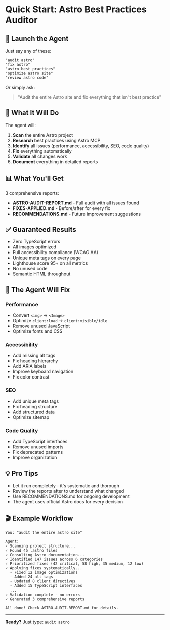 # Quick Start: Astro Best Practices Auditor

## 🚀 Launch the Agent

Just say any of these:

```
"audit astro"
"fix astro"
"astro best practices"
"optimize astro site"
"review astro code"
```

Or simply ask:
> "Audit the entire Astro site and fix everything that isn't best practice"

## 🎯 What It Will Do

The agent will:

1. **Scan** the entire Astro project
2. **Research** best practices using Astro MCP
3. **Identify** all issues (performance, accessibility, SEO, code quality)
4. **Fix** everything automatically
5. **Validate** all changes work
6. **Document** everything in detailed reports

## 📊 What You'll Get

3 comprehensive reports:

- **ASTRO-AUDIT-REPORT.md** - Full audit with all issues found
- **FIXES-APPLIED.md** - Before/after for every fix
- **RECOMMENDATIONS.md** - Future improvement suggestions

## ✅ Guaranteed Results

- Zero TypeScript errors
- All images optimized
- Full accessibility compliance (WCAG AA)
- Unique meta tags on every page
- Lighthouse score 95+ on all metrics
- No unused code
- Semantic HTML throughout

## 🔧 The Agent Will Fix

### Performance
- Convert `<img>` → `<Image>`
- Optimize `client:load` → `client:visible/idle`
- Remove unused JavaScript
- Optimize fonts and CSS

### Accessibility
- Add missing alt tags
- Fix heading hierarchy
- Add ARIA labels
- Improve keyboard navigation
- Fix color contrast

### SEO
- Add unique meta tags
- Fix heading structure
- Add structured data
- Optimize sitemap

### Code Quality
- Add TypeScript interfaces
- Remove unused imports
- Fix deprecated patterns
- Improve organization

## 💡 Pro Tips

- Let it run completely - it's systematic and thorough
- Review the reports after to understand what changed
- Use RECOMMENDATIONS.md for ongoing development
- The agent uses official Astro docs for every decision

## 🎬 Example Workflow

```
You: "audit the entire astro site"

Agent:
✓ Scanning project structure...
✓ Found 45 .astro files
✓ Consulting Astro documentation...
✓ Identified 147 issues across 6 categories
✓ Prioritized fixes (42 critical, 58 high, 35 medium, 12 low)
✓ Applying fixes systematically...
  - Fixed 12 image optimizations
  - Added 24 alt tags
  - Updated 8 client directives
  - Added 15 TypeScript interfaces
  ...
✓ Validation complete - no errors
✓ Generated 3 comprehensive reports

All done! Check ASTRO-AUDIT-REPORT.md for details.
```

---

**Ready?** Just type: `audit astro`
